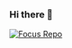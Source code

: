 ### Hi there 👋

<!--
**LINGyue-dot/LINGyue-dot** is a ✨ _special_ ✨ repository because its `README.md` (this file) appears on your GitHub profile.

Here are some ideas to get you started:

- 🔭 I’m currently working on ...
- 🌱 I’m currently learning ...
- 👯 I’m looking to collaborate on ...
- 🤔 I’m looking for help with ...
- 💬 Ask me about ...
- 📫 How to reach me: ...
- 😄 Pronouns: ...
- ⚡ Fun fact: ...
-->

[![Focus Repo](https://github-readme-stats.vercel.app/api/pin/?username=YituHealthcare&repo=Arc&show_owner=true)](https://github.com/YituHealthcare/Arc)


